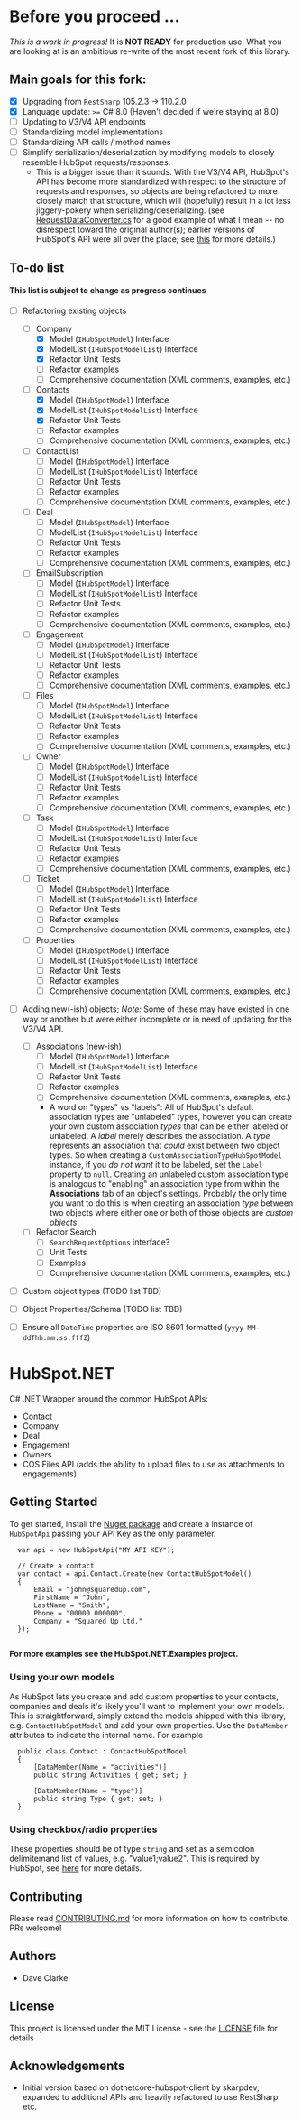 # Before you proceed ...

_This is a work in progress!_ It is __NOT READY__ for production use. What you are looking at is an ambitious re-write
of the most recent fork of this library. 

## Main goals for this fork:

* [x] Upgrading from `RestSharp` 105.2.3 -> 110.2.0
* [x] Language update: `>=` C# 8.0 (Haven't decided if we're staying at 8.0)
* [ ] Updating to V3/V4 API endpoints
* [ ] Standardizing model implementations
* [ ] Standardizing API calls / method names
* [ ] Simplify serialization/deserialization by modifying models to closely resemble HubSpot requests/responses.
  * This is a bigger issue than it sounds. With the V3/V4 API, HubSpot's API has become more standardized with respect 
    to the structure of requests and responses, so objects are being refactored to more closely match that structure,
    which will (hopefully) result in a lot less jiggery-pokery when serializing/deserializing. (see [RequestDataConverter.cs](https://github.com/chamilton-ccn/HubSpot.NET/blob/trunk/HubSpot.NET/Core/Requests/RequestDataConverter.cs)
    for a good example of what I mean -- no disrespect toward the original author(s); earlier versions of HubSpot's API were all over the place; see [this](https://developers.hubspot.com/blog/building-the-next-generation-of-hubspots-apis) for more details.)

## To-do list

#### This list is subject to change as progress continues

* [ ] Refactoring existing objects
  * [ ] Company
    * [x] Model (`IHubSpotModel`) Interface
    * [x] ModelList (`IHubSpotModelList`) Interface
    * [x] Refactor Unit Tests
    * [ ] Refactor examples
    * [ ] Comprehensive documentation (XML comments, examples, etc.)
  * [ ] Contacts
    * [x] Model (`IHubSpotModel`) Interface
    * [x] ModelList (`IHubSpotModelList`) Interface
    * [x] Refactor Unit Tests
    * [ ] Refactor examples
    * [ ] Comprehensive documentation (XML comments, examples, etc.)
  * [ ] ContactList
    * [ ] Model (`IHubSpotModel`) Interface
    * [ ] ModelList (`IHubSpotModelList`) Interface
    * [ ] Refactor Unit Tests
    * [ ] Refactor examples
    * [ ] Comprehensive documentation (XML comments, examples, etc.)
  * [ ] Deal
    * [ ] Model (`IHubSpotModel`) Interface
    * [ ] ModelList (`IHubSpotModelList`) Interface
    * [ ] Refactor Unit Tests
    * [ ] Refactor examples
    * [ ] Comprehensive documentation (XML comments, examples, etc.)
  * [ ] EmailSubscription
    * [ ] Model (`IHubSpotModel`) Interface
    * [ ] ModelList (`IHubSpotModelList`) Interface
    * [ ] Refactor Unit Tests
    * [ ] Refactor examples
    * [ ] Comprehensive documentation (XML comments, examples, etc.)
  * [ ] Engagement
    * [ ] Model (`IHubSpotModel`) Interface
    * [ ] ModelList (`IHubSpotModelList`) Interface
    * [ ] Refactor Unit Tests
    * [ ] Refactor examples
    * [ ] Comprehensive documentation (XML comments, examples, etc.)
  * [ ] Files
    * [ ] Model (`IHubSpotModel`) Interface
    * [ ] ModelList (`IHubSpotModelList`) Interface
    * [ ] Refactor Unit Tests
    * [ ] Refactor examples
    * [ ] Comprehensive documentation (XML comments, examples, etc.)
  * [ ] Owner
    * [ ] Model (`IHubSpotModel`) Interface
    * [ ] ModelList (`IHubSpotModelList`) Interface
    * [ ] Refactor Unit Tests
    * [ ] Refactor examples
    * [ ] Comprehensive documentation (XML comments, examples, etc.)
  * [ ] Task
    * [ ] Model (`IHubSpotModel`) Interface
    * [ ] ModelList (`IHubSpotModelList`) Interface
    * [ ] Refactor Unit Tests
    * [ ] Refactor examples
    * [ ] Comprehensive documentation (XML comments, examples, etc.)
  * [ ] Ticket
    * [ ] Model (`IHubSpotModel`) Interface
    * [ ] ModelList (`IHubSpotModelList`) Interface
    * [ ] Refactor Unit Tests
    * [ ] Refactor examples
    * [ ] Comprehensive documentation (XML comments, examples, etc.)
  * [ ] Properties
    * [ ] Model (`IHubSpotModel`) Interface
    * [ ] ModelList (`IHubSpotModelList`) Interface
    * [ ] Refactor Unit Tests
    * [ ] Refactor examples
    * [ ] Comprehensive documentation (XML comments, examples, etc.)
* [ ] Adding new(-ish) objects; _Note:_ Some of these may have existed in one way or another but were either incomplete 
      or in need of updating for the V3/V4 API. 
  * [ ] Associations (new-ish)
    * [ ] Model (`IHubSpotModel`) Interface
    * [ ] ModelList (`IHubSpotModelList`) Interface
    * [ ] Refactor Unit Tests
    * [ ] Refactor examples
    * [ ] Comprehensive documentation (XML comments, examples, etc.)
    * A word on "types" vs "labels": All of HubSpot's default association types are "unlabeled" types, however you can 
      create your own custom association _types_ that can be either labeled or unlabeled. A _label_ merely describes the 
      association. A _type_ represents an association that _could_ exist between two object types. So when creating a 
      `CustomAssociationTypeHubSpotModel` instance, if you _do not want_ it to be labeled, set the `Label` property to 
      `null`. Creating an unlabeled custom association type is analogous to "enabling" an association type from within 
      the __Associations__ tab of an object's settings. Probably the only time you want to do this is when creating an
      association _type_ between two objects where either one or both of those objects are _custom objects_. 
  * [ ] Refactor Search
    * [ ] `SearchRequestOptions` interface?
    * [ ] Unit Tests
    * [ ] Examples
    * [ ] Comprehensive documentation (XML comments, examples, etc.)
* [ ] Custom object types (TODO list TBD)
* [ ] Object Properties/Schema (TODO list TBD)
* [ ] Ensure all `DateTime` properties are ISO 8601 formatted (`yyyy-MM-ddThh:mm:ss.fffZ`)

 
# HubSpot.NET
C# .NET Wrapper around the common HubSpot APIs:

* Contact
* Company
* Deal
* Engagement
* Owners
* COS Files API (adds the ability to upload files to use as attachments to engagements)

## Getting Started
To get started, install the [Nuget package](https://www.nuget.org/packages/Chinchilla.HubSpot.NET/) and create a instance of `HubSpotApi` passing your API Key as the only parameter. 

```
  var api = new HubSpotApi("MY API KEY");
  
  // Create a contact
  var contact = api.Contact.Create(new ContactHubSpotModel()
  {
      Email = "john@squaredup.com",
      FirstName = "John",
      LastName = "Smith",
      Phone = "00000 000000",
      Company = "Squared Up Ltd."
  });
  
```
**For more examples see the HubSpot.NET.Examples project.**

### Using your own models
As HubSpot lets you create and add custom properties to your contacts, companies and deals it's likely you'll want to implement your own models. This is straightforward, simply extend the models shipped with this library, e.g. `ContactHubSpotModel` and add your own properties. Use the `DataMember` attributes to indicate the internal name. For example

```
  public class Contact : ContactHubSpotModel
  {
      [DataMember(Name = "activities")]
      public string Activities { get; set; }

      [DataMember(Name = "type")]
      public string Type { get; set; }
  }
```
### Using checkbox/radio properties
These properties should be of type `string` and set as a semicolon delimitemand list of values, e.g. "value1;value2". This is required by HubSpot, see [here](https://developers.hubspot.com/docs/faq/how-do-i-set-multiple-values-for-checkbox-properties) for more details.

## Contributing
Please read [CONTRIBUTING.md](https://github.com/squaredup/HubSpot.NET/blob/master/CONTRIBUTING.md) for more information on how to contribute. PRs welcome!

## Authors
* Dave Clarke

## License
This project is licensed under the MIT License - see the [LICENSE](https://github.com/squaredup/HubSpot.NET/blob/master/LICENSE) file for details

## Acknowledgements
* Initial version based on dotnetcore-hubspot-client by skarpdev, expanded to additional APIs and heavily refactored to use RestSharp etc.


